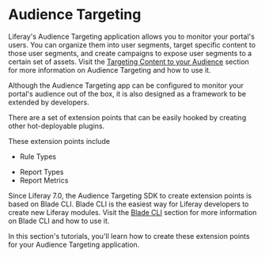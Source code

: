 # Audience Targeting [](id=audience-targeting)

Liferay's Audience Targeting application allows you to monitor your portal's
users. You can organize them into user segments, target specific content to
those user segments, and create campaigns to expose user segments to a certain
set of assets. Visit the
[Targeting Content to your Audience](/discover/portal/-/knowledge_base/7-0/targeting-content-to-your-audience)
section for more information on Audience Targeting and how to use it.

Although the Audience Targeting app can be configured to monitor your portal's
audience out of the box, it is also designed as a framework to be extended by
developers.

There are a set of extension points that can be easily hooked by creating other
hot-deployable plugins. 

These extension points include

* Rule Types
<!-- * Rules Engine -->
* Report Types
* Report Metrics

Since Liferay 7.0, the Audience Targeting SDK to create extension points is
based on Blade CLI. Blade CLI is the easiest way for Liferay developers to
create new Liferay modules. Visit the
[Blade CLI](/develop/tutorials/-/knowledge_base/7-0/blade-cli)
section for more information on Blade CLI and how to use it.

In this section's tutorials, you'll learn how to create these extension points
for your Audience Targeting application.
